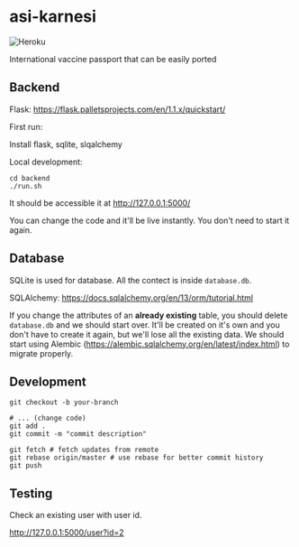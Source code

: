 # asi-karnesi
![Heroku](https://heroku-badge.herokuapp.com/?app=asi-karnesi)

International vaccine passport that can be easily ported

## Backend

Flask: https://flask.palletsprojects.com/en/1.1.x/quickstart/

First run:

Install flask, sqlite, slqalchemy

Local development:

```
cd backend
./run.sh
```

It should be accessible it at http://127.0.0.1:5000/

You can change the code and it'll be live instantly. You don't need to start it again.

## Database

SQLite is used for database. All the contect is inside `database.db`.

SQLAlchemy: https://docs.sqlalchemy.org/en/13/orm/tutorial.html

If you change the attributes of an **already existing** table, you should delete `database.db` and we should start over. It'll be created on it's own and you don't have to create it again, but we'll lose all the existing data. We should start using Alembic (https://alembic.sqlalchemy.org/en/latest/index.html) to migrate properly.

## Development

```
git checkout -b your-branch

# ... (change code)
git add .
git commit -m "commit description"

git fetch # fetch updates from remote
git rebase origin/master # use rebase for better commit history
git push
```

## Testing

Check an existing user with user id.

http://127.0.0.1:5000/user?id=2
